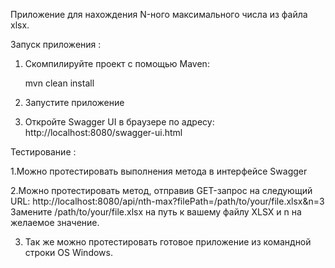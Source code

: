 Приложение для нахождения N-ного максимального числа из файла xlsx.

Запуск приложения :

1. Скомпилируйте проект с помощью Maven:

   mvn clean install
   
2. Запустите приложение
3. Откройте Swagger UI в браузере по адресу: http://localhost:8080/swagger-ui.html

Тестирование :

1.Можно протестировать выполнения метода в интерфейсе Swagger

2.Можно протестировать метод, отправив GET-запрос на следующий URL:
http://localhost:8080/api/nth-max?filePath=/path/to/your/file.xlsx&n=3
Замените /path/to/your/file.xlsx на путь к вашему файлу XLSX и n на желаемое значение.

3. Так же можно протестировать готовое приложение из командной строки OS Windows.
   
   
